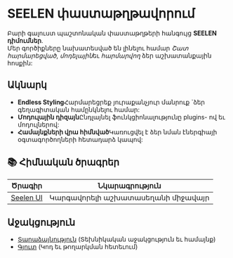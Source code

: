 # **SEELEN փաստաթղթավորում**

Բարի գալուստ պաշտոնական փաստաթղթերի հանգույց **SEELEN դիմումներ**.\
Մեր գործիքները նախատեսված են լինելու համար *Շատ հարմարեցված*, *մոդելային*եւ *հարմարվող*
ձեր աշխատանքային հոսքին:

## Ակնարկ

* **Endless Styling**Հարմարեցրեք յուրաքանչյուր մանրուք \`ձեր գեղագիտական ​​համընկնելու համար:
* **Մոդուլային դիզայն**Ընդլայնել ֆունկցիոնալությունը plugins- ով եւ մոդուլներով:
* **Համայնքների վրա հիմնված**Կառուցվել է ձեր նման էներգիայի օգտագործողների հետադարձ կապով:

## **📚 Հիմնական ծրագրեր**

| Ծրագիր                       | Նկարագրություն                    |
| ---------------------------- | --------------------------------- |
| [Seelen UI](/apps/seelen-ui) | Կարգավորելի աշխատասեղանի միջավայր |

## Աջակցություն

* [Տարաձայնություն](https://discord.gg/ABfASx5ZAJ) (Տեխնիկական աջակցություն եւ համայնք)
* [Գյուտ](https://github.com/Seelen-Inc) (Կոդ եւ թողարկման հետեւում)
